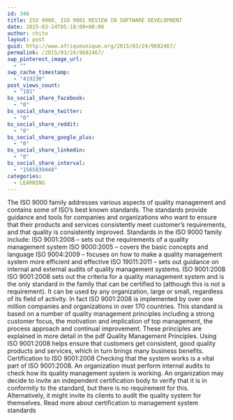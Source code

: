 ```yaml
---
id: 346
title: ISO 9000, ISO 9001 REVIEW IN SOFTWARE DEVELOPNENT
date: 2015-03-24T05:18:00+00:00
author: chito
layout: post
guid: http://www.afriqueunique.org/2015/03/24/9682467/
permalink: /2015/03/24/9682467/
swp_pinterest_image_url:
  - ""
swp_cache_timestamp:
  - "419230"
post_views_count:
  - "181"
bs_social_share_facebook:
  - "0"
bs_social_share_twitter:
  - "0"
bs_social_share_reddit:
  - "0"
bs_social_share_google_plus:
  - "0"
bs_social_share_linkedin:
  - "0"
bs_social_share_interval:
  - "1565839448"
categories:
  - LEARNING
---
```

The ISO 9000 family addresses various aspects of quality management and contains some of ISO’s best known standards. The standards provide guidance and tools for companies and organizations who want to ensure that their products and services consistently meet customer’s requirements, and that quality is consistently improved. Standards in the ISO 9000 family include: ISO 9001:2008 &#8211; sets out the requirements of a quality management system ISO 9000:2005 &#8211; covers the basic concepts and language ISO 9004:2009 &#8211; focuses on how to make a quality management system more efficient and effective ISO 19011:2011 &#8211; sets out guidance on internal and external audits of quality management systems. ISO 9001:2008 ISO 9001:2008 sets out the criteria for a quality management system and is the only standard in the family that can be certified to (although this is not a requirement). It can be used by any organization, large or small, regardless of its field of activity. In fact ISO 9001:2008 is implemented by over one million companies and organizations in over 170 countries. This standard is based on a number of quality management principles including a strong customer focus, the motivation and implication of top management, the process approach and continual improvement. These principles are explained in more detail in the pdf Quality Management Principles. Using ISO 9001:2008 helps ensure that customers get consistent, good quality products and services, which in turn brings many business benefits. Certification to ISO 9001:2008 Checking that the system works is a vital part of ISO 9001:2008. An organization must perform internal audits to check how its quality management system is working. An organization may decide to invite an independent certification body to verify that it is in conformity to the standard, but there is no requirement for this. Alternatively, it might invite its clients to audit the quality system for themselves. Read more about certification to management system standards